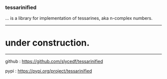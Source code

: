 ### tessarinified
... is a library for implementation of tessarines, aka n-complex numbers.

---
# under construction.

---
github : https://github.com/slycedf/tessarinified

pypi : https://pypi.org/project/tessarinified